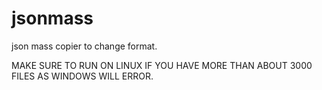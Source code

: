 # jsonmass
json mass copier to change format.

MAKE SURE TO RUN ON LINUX IF YOU HAVE MORE THAN ABOUT 3000 FILES AS WINDOWS WILL ERROR.
